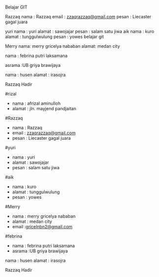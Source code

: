 Belajar GIT


Razzaq
nama : Razzaq
email : zzaqrazzaq@gmail.com
pesan : Liecaster gagal juara

yuri
nama : yuri
alamat : sawojajar
pesan : salam satu jiwa
aik
nama : kuro
alamat : tunggulwulung
pesan : yowes
belajar git

Merry
nama: merry gricelya nababan
alamat: medan city

nama : febrina putri laksamana

asrama :UB griya brawijaya

nama : husen alamat : irasojra

Razzaq Hadir

#rizal
- nama : afrizal aminulloh 
- alamat : jln. mayjend pandjaitan 

#Razzaq
- nama : Razzaq
- email : zzaqrazzaq@gmail.com
- pesan : Liecaster gagal juara


#yuri
- nama    : yuri
- alamat  : sawojajar
- pesan   : salam satu jiwa
 

#aik

- nama 		: kuro
- alamat	: tunggulwulung
- pesan		: yowes

#Merry

- nama		: merry gricelya nababan
- alamat	: medan city
- email		:gricelnbn2@gmail.com

#febrina
- nama : febrina putri laksamana
- asrama :UB griya brawijaya



nama : husen
alamat : irasojra

Razzaq Hadir


